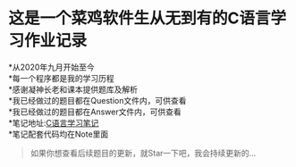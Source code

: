 # 这是一个菜鸡软件生从无到有的C语言学习作业记录
 *从2020年九月开始至今 <br>
 *每一个程序都是我的学习历程 <br>
 *感谢凝神长老和课本提供题库及解析 <br>
 *我已经做过的题目都在Question文件内，可供查看 <br>
 *我已经做过的题目都在Answer文件内，可供查看 <br>
 *笔记地址:[C语言学习笔记](https://www.yuque.com/docs/share/8cb8b253-63b4-482c-8bbd-033a3ee14837?#) <br>
 *笔记配套代码均在Note里面
>如果你想查看后续题目的更新，就Star一下吧，我会持续更新的...
